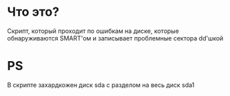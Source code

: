 # Что это?
Скрипт, который проходит по ошибкам на диске, которые обнаруживаются SMART'ом и записывает проблемные сектора dd'шкой

# PS
В скрипте захардкожен диск sda с разделом на весь диск sda1
